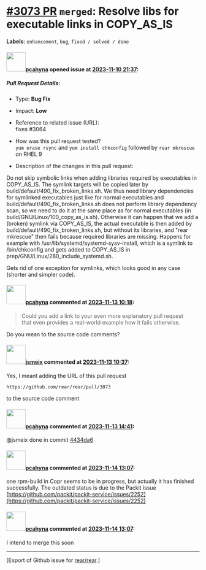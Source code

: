 [\#3073 PR](https://github.com/rear/rear/pull/3073) `merged`: Resolve libs for executable links in COPY\_AS\_IS
===============================================================================================================

**Labels**: `enhancement`, `bug`, `fixed / solved / done`

#### <img src="https://avatars.githubusercontent.com/u/26300485?u=9105d243bc9f7ade463a3e52e8dd13fa67837158&v=4" width="50">[pcahyna](https://github.com/pcahyna) opened issue at [2023-11-10 21:37](https://github.com/rear/rear/pull/3073):

##### Pull Request Details:

-   Type: **Bug Fix**

-   Impact: **Low**

-   Reference to related issue (URL):  
    fixes \#3064

-   How was this pull request tested?  
    `yum erase rsync` and `yum install chkconfig` followed by
    `rear mkrescue` on RHEL 9

-   Description of the changes in this pull request:

Do not skip symbolic links when adding libraries required by executables
in COPY\_AS\_IS. The symlink targets will be copied later by
build/default/490\_fix\_broken\_links.sh. We thus need library
dependencies for symlinked executables just like for normal executables
and build/default/490\_fix\_broken\_links.sh does not perform library
dependency scan, so we need to do it at the same place as for normal
executables (in build/GNU/Linux/100\_copy\_as\_is.sh). Otherwise it can
happen that we add a (broken) symlink via COPY\_AS\_IS, the actual
executable is then added by build/default/490\_fix\_broken\_links.sh,
but without its libraries, and "rear mkrescue" then fails because
required libraries are missing. Happens for example with
/usr/lib/systemd/systemd-sysv-install, which is a symlink to
/bin/chkconfig and gets added to COPY\_AS\_IS in
prep/GNU/Linux/280\_include\_systemd.sh.

Gets rid of one exception for symlinks, which looks good in any case
(shorter and simpler code).

#### <img src="https://avatars.githubusercontent.com/u/26300485?u=9105d243bc9f7ade463a3e52e8dd13fa67837158&v=4" width="50">[pcahyna](https://github.com/pcahyna) commented at [2023-11-13 10:18](https://github.com/rear/rear/pull/3073#issuecomment-1807869778):

> Could you add a link to your even more explanatory pull request  
> that even provides a real-world example how it fails otherwise.

Do you mean to the source code comments?

#### <img src="https://avatars.githubusercontent.com/u/1788608?u=925fc54e2ce01551392622446ece427f51e2f0ce&v=4" width="50">[jsmeix](https://github.com/jsmeix) commented at [2023-11-13 10:37](https://github.com/rear/rear/pull/3073#issuecomment-1807901057):

Yes, I meant adding the URL of this pull request

    https://github.com/rear/rear/pull/3073

to the source code comment

#### <img src="https://avatars.githubusercontent.com/u/26300485?u=9105d243bc9f7ade463a3e52e8dd13fa67837158&v=4" width="50">[pcahyna](https://github.com/pcahyna) commented at [2023-11-13 14:41](https://github.com/rear/rear/pull/3073#issuecomment-1808292711):

@jsmeix done in commit
[4434da6](https://github.com/rear/rear/pull/3073/commits/4434da63686f0615eb6936eab7c8b96a7c80b979)

#### <img src="https://avatars.githubusercontent.com/u/26300485?u=9105d243bc9f7ade463a3e52e8dd13fa67837158&v=4" width="50">[pcahyna](https://github.com/pcahyna) commented at [2023-11-14 13:07](https://github.com/rear/rear/pull/3073#issuecomment-1810171927):

one rpm-build in Copr seems to be in progress, but actually it has
finished successfully. The outdated status is due to the Packit issue
[https://github.com/packit/packit-service/issues/2252](https://github.com/packit/packit-service/issues/2252)

#### <img src="https://avatars.githubusercontent.com/u/26300485?u=9105d243bc9f7ade463a3e52e8dd13fa67837158&v=4" width="50">[pcahyna](https://github.com/pcahyna) commented at [2023-11-14 13:07](https://github.com/rear/rear/pull/3073#issuecomment-1810172245):

I intend to merge this soon

------------------------------------------------------------------------

\[Export of Github issue for
[rear/rear](https://github.com/rear/rear).\]

